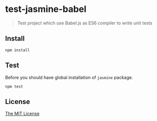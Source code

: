 # test-jasmine-babel

> Test project which use Babel.js as ES6 compiler to write unit tests

## Install

```
npm install
```

## Test

Before you should have global installation of `jasmine` package.

```
npm test
```

## License

[The MIT License](http://piecioshka.mit-license.org)
